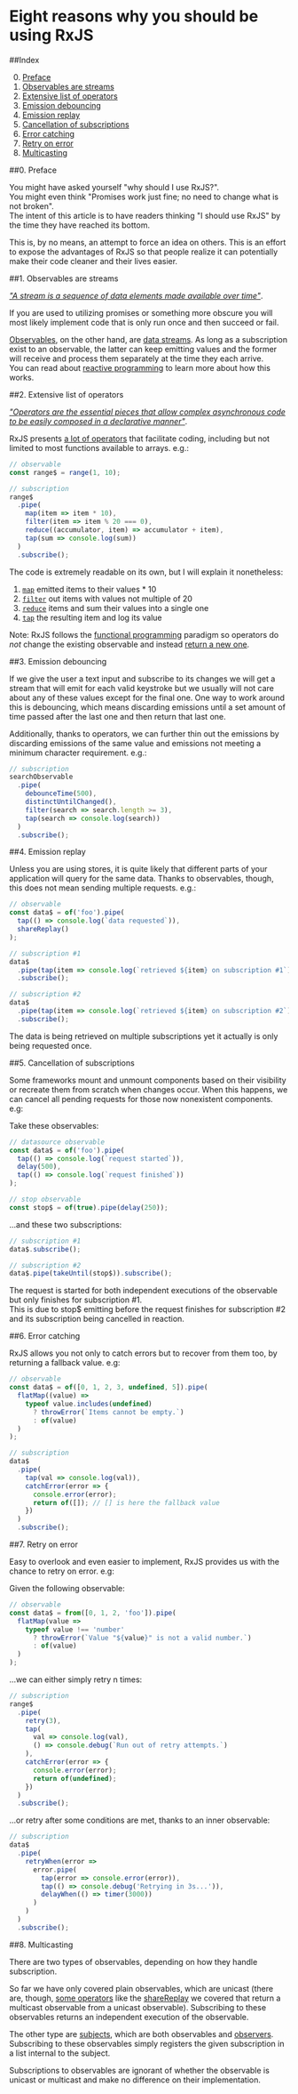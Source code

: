 # Eight reasons why you should be using RxJS

##Index

0. [Preface](#0-preface)
1. [Observables are streams](#1-observables-are-streams)
1. [Extensive list of operators](#2-extensive-list-of-operators)
1. [Emission debouncing](#3-emission-debouncing)
1. [Emission replay](#4-emission-replay)
1. [Cancellation of subscriptions](#5-cancellation-of-subscriptions)
1. [Error catching](#6-error-catching)
1. [Retry on error](#7-retry-on-error)
1. [Multicasting](#8-multicasting)

##0. Preface

You might have asked yourself "why should I use RxJS?".  
You might even think "Promises work just fine; no need to change what is not broken".  
The intent of this article is to have readers thinking "I should use RxJS" by the time they have reached its bottom.

This is, by no means, an attempt to force an idea on others. This is an effort to expose the advantages of RxJS so that people realize it can potentially make their code cleaner and their lives easier.

##1. Observables are streams

[_"A stream is a sequence of data elements made available over time"_](<https://en.wikipedia.org/wiki/Stream_(computing)>).

If you are used to utilizing promises or something more obscure you will most likely implement code that is only run once and then succeed or fail.

[Observables](http://reactivex.io/rxjs/manual/overview.html#observable), on the other hand, are [data streams](https://en.wikipedia.org/wiki/Data_stream). As long as a subscription exist to an observable, the latter can keep emitting values and the former will receive and process them separately at the time they each arrive.  
You can read about [reactive programming](https://en.wikipedia.org/wiki/Reactive_programming) to learn more about how this works.

##2. Extensive list of operators

[_"Operators are the essential pieces that allow complex asynchronous code to be easily composed in a declarative manner"_](http://reactivex.io/rxjs/manual/overview.html#operators).

RxJS presents [a lot of operators](http://reactivex.io/rxjs/manual/overview.html#categories-of-operators) that facilitate coding, including but not limited to most functions available to arrays. e.g.:

```javascript
// observable
const range$ = range(1, 10);
```

```javascript
// subscription
range$
  .pipe(
    map(item => item * 10),
    filter(item => item % 20 === 0),
    reduce((accumulator, item) => accumulator + item),
    tap(sum => console.log(sum))
  )
  .subscribe();
```

The code is extremely readable on its own, but I will explain it nonetheless:

1. [`map`](https://www.learnrxjs.io/operators/transformation/map.html) emitted items to their values \* 10
2. [`filter`](https://www.learnrxjs.io/operators/filtering/filter.html) out items with values not multiple of 20
3. [`reduce`](https://www.learnrxjs.io/operators/transformation/reduce.html) items and sum their values into a single one
4. [`tap`](https://www.learnrxjs.io/operators/utility/do.html) the resulting item and log its value

Note: RxJS follows the [functional programming](https://en.wikipedia.org/wiki/Functional_programming) paradigm so operators do _not_ change the existing observable and instead [return a new one](http://reactivex.io/rxjs/manual/overview.html#what-are-operators-).

##3. Emission debouncing

If we give the user a text input and subscribe to its changes we will get a stream that will emit for each valid keystroke but we usually will not care about any of these values except for the final one. One way to work around this is debouncing, which means discarding emissions until a set amount of time passed after the last one and then return that last one.

Additionally, thanks to operators, we can further thin out the emissions by discarding emissions of the same value and emissions not meeting a minimum character requirement. e.g.:

```javascript
// subscription
searchObservable
  .pipe(
    debounceTime(500),
    distinctUntilChanged(),
    filter(search => search.length >= 3),
    tap(search => console.log(search))
  )
  .subscribe();
```

##4. Emission replay

Unless you are using stores, it is quite likely that different parts of your application will query for the same data.
Thanks to observables, though, this does not mean sending multiple requests. e.g.:

```javascript
// observable
const data$ = of('foo').pipe(
  tap(() => console.log(`data requested`)),
  shareReplay()
);
```

```javascript
// subscription #1
data$
  .pipe(tap(item => console.log(`retrieved ${item} on subscription #1`)))
  .subscribe();
```

```javascript
// subscription #2
data$
  .pipe(tap(item => console.log(`retrieved ${item} on subscription #2`)))
  .subscribe();
```

The data is being retrieved on multiple subscriptions yet it actually is only being requested once.

##5. Cancellation of subscriptions

Some frameworks mount and unmount components based on their visibility or recreate them from scratch when changes occur.
When this happens, we can cancel all pending requests for those now nonexistent components. e.g:

Take these observables:

```javascript
// datasource observable
const data$ = of('foo').pipe(
  tap(() => console.log(`request started`)),
  delay(500),
  tap(() => console.log(`request finished`))
);
```

```javascript
// stop observable
const stop$ = of(true).pipe(delay(250));
```

...and these two subscriptions:

```javascript
// subscription #1
data$.subscribe();
```

```javascript
// subscription #2
data$.pipe(takeUntil(stop$)).subscribe();
```

The request is started for both independent executions of the observable but only finishes for subscription #1.  
This is due to stop\$ emitting before the request finishes for subscription #2 and its subscription being cancelled in reaction.

##6. Error catching

RxJS allows you not only to catch errors but to recover from them too, by returning a fallback value. e.g:

```javascript
// observable
const data$ = of([0, 1, 2, 3, undefined, 5]).pipe(
  flatMap((value) =>
    typeof value.includes(undefined)
      ? throwError(`Items cannot be empty.`)
      : of(value)
  )
);
```

```javascript
// subscription
data$
  .pipe(
    tap(val => console.log(val)),
    catchError(error => {
      console.error(error);
      return of([]); // [] is here the fallback value
    })
  )
  .subscribe();
```

##7. Retry on error

Easy to overlook and even easier to implement, RxJS provides us with the chance to retry on error. e.g:

Given the following observable:

```javascript
// observable
const data$ = from([0, 1, 2, 'foo']).pipe(
  flatMap(value =>
    typeof value !== 'number'
      ? throwError(`Value "${value}" is not a valid number.`)
      : of(value)
  )
);
```

...we can either simply retry n times:

```javascript
// subscription
range$
  .pipe(
    retry(3),
    tap(
      val => console.log(val),
      () => console.debug(`Run out of retry attempts.`)
    ),
    catchError(error => {
      console.error(error);
      return of(undefined);
    })
  )
  .subscribe();
```

...or retry after some conditions are met, thanks to an inner observable:

```javascript
// subscription
data$
  .pipe(
    retryWhen(error =>
      error.pipe(
        tap(error => console.error(error)),
        tap(() => console.debug('Retrying in 3s...')),
        delayWhen(() => timer(3000))
      )
    )
  )
  .subscribe();
```

##8. Multicasting

There are two types of observables, depending on how they handle subscription.

So far we have only covered plain observables, which are unicast (there are, though, [some operators](http://reactivex.io/rxjs/manual/overview.html#multicasting-operators) like the [shareReplay](https://www.learnrxjs.io/operators/multicasting/sharereplay.html) we covered that return a multicast observable from a unicast observable). Subscribing to these observables returns an independent execution of the observable.

The other type are [subjects](http://reactivex.io/rxjs/manual/overview.html#subject), which are both observables and [observers](http://reactivex.io/rxjs/class/es6/MiscJSDoc.js~ObserverDoc.html). Subscribing to these observables simply registers the given subscription in a list internal to the subject.

Subscriptions to observables are ignorant of whether the observable is unicast or multicast and make no difference on their implementation.
